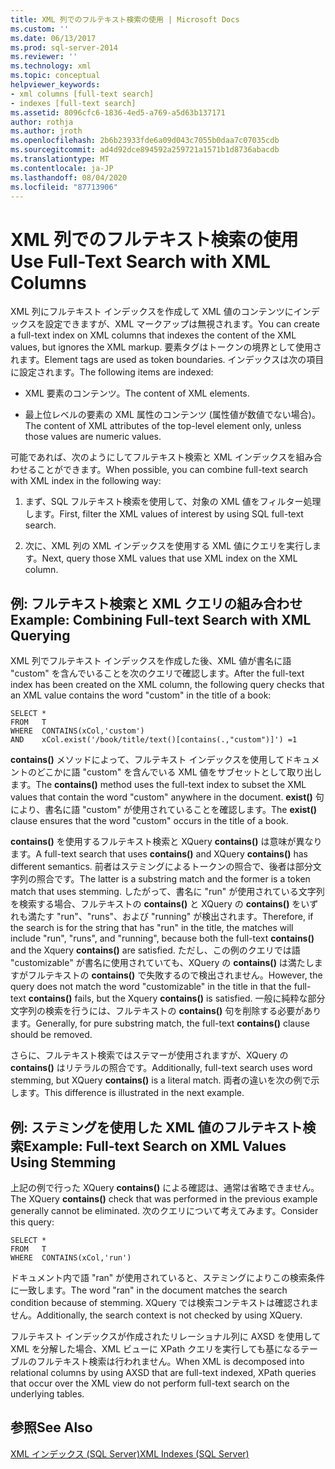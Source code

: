 ```yaml
---
title: XML 列でのフルテキスト検索の使用 | Microsoft Docs
ms.custom: ''
ms.date: 06/13/2017
ms.prod: sql-server-2014
ms.reviewer: ''
ms.technology: xml
ms.topic: conceptual
helpviewer_keywords:
- xml columns [full-text search]
- indexes [full-text search]
ms.assetid: 8096cfc6-1836-4ed5-a769-a5d63b137171
author: rothja
ms.author: jroth
ms.openlocfilehash: 2b6b23933fde6a09d043c7055b0daa7c07035cdb
ms.sourcegitcommit: ad4d92dce894592a259721a1571b1d8736abacdb
ms.translationtype: MT
ms.contentlocale: ja-JP
ms.lasthandoff: 08/04/2020
ms.locfileid: "87713906"
---
```

# <a name="use-full-text-search-with-xml-columns"></a><span data-ttu-id="ab125-102">XML 列でのフルテキスト検索の使用</span><span class="sxs-lookup"><span data-stu-id="ab125-102">Use Full-Text Search with XML Columns</span></span>
  <span data-ttu-id="ab125-103">XML 列にフルテキスト インデックスを作成して XML 値のコンテンツにインデックスを設定できますが、XML マークアップは無視されます。</span><span class="sxs-lookup"><span data-stu-id="ab125-103">You can create a full-text index on XML columns that indexes the content of the XML values, but ignores the XML markup.</span></span> <span data-ttu-id="ab125-104">要素タグはトークンの境界として使用されます。</span><span class="sxs-lookup"><span data-stu-id="ab125-104">Element tags are used as token boundaries.</span></span> <span data-ttu-id="ab125-105">インデックスは次の項目に設定されます。</span><span class="sxs-lookup"><span data-stu-id="ab125-105">The following items are indexed:</span></span>  
  
-   <span data-ttu-id="ab125-106">XML 要素のコンテンツ。</span><span class="sxs-lookup"><span data-stu-id="ab125-106">The content of XML elements.</span></span>  
  
-   <span data-ttu-id="ab125-107">最上位レベルの要素の XML 属性のコンテンツ (属性値が数値でない場合)。</span><span class="sxs-lookup"><span data-stu-id="ab125-107">The content of XML attributes of the top-level element only, unless those values are numeric values.</span></span>  
  
 <span data-ttu-id="ab125-108">可能であれば、次のようにしてフルテキスト検索と XML インデックスを組み合わせることができます。</span><span class="sxs-lookup"><span data-stu-id="ab125-108">When possible, you can combine full-text search with XML index in the following way:</span></span>  
  
1.  <span data-ttu-id="ab125-109">まず、SQL フルテキスト検索を使用して、対象の XML 値をフィルター処理します。</span><span class="sxs-lookup"><span data-stu-id="ab125-109">First, filter the XML values of interest by using SQL full-text search.</span></span>  
  
2.  <span data-ttu-id="ab125-110">次に、XML 列の XML インデックスを使用する XML 値にクエリを実行します。</span><span class="sxs-lookup"><span data-stu-id="ab125-110">Next, query those XML values that use XML index on the XML column.</span></span>  
  
## <a name="example-combining-full-text-search-with-xml-querying"></a><span data-ttu-id="ab125-111">例: フルテキスト検索と XML クエリの組み合わせ</span><span class="sxs-lookup"><span data-stu-id="ab125-111">Example: Combining Full-text Search with XML Querying</span></span>  
 <span data-ttu-id="ab125-112">XML 列でフルテキスト インデックスを作成した後、XML 値が書名に語 "custom" を含んでいることを次のクエリで確認します。</span><span class="sxs-lookup"><span data-stu-id="ab125-112">After the full-text index has been created on the XML column, the following query checks that an XML value contains the word "custom" in the title of a book:</span></span>  
  
```  
SELECT *   
FROM   T   
WHERE  CONTAINS(xCol,'custom')   
AND    xCol.exist('/book/title/text()[contains(.,"custom")]') =1  
```  
  
 <span data-ttu-id="ab125-113">**contains()** メソッドによって、フルテキスト インデックスを使用してドキュメントのどこかに語 "custom" を含んでいる XML 値をサブセットとして取り出します。</span><span class="sxs-lookup"><span data-stu-id="ab125-113">The **contains()** method uses the full-text index to subset the XML values that contain the word "custom" anywhere in the document.</span></span> <span data-ttu-id="ab125-114">**exist()** 句により、書名に語 "custom" が使用されていることを確認します。</span><span class="sxs-lookup"><span data-stu-id="ab125-114">The **exist()** clause ensures that the word "custom" occurs in the title of a book.</span></span>  
  
 <span data-ttu-id="ab125-115">**contains()** を使用するフルテキスト検索と XQuery **contains()** は意味が異なります。</span><span class="sxs-lookup"><span data-stu-id="ab125-115">A full-text search that uses **contains()** and XQuery **contains()** has different semantics.</span></span> <span data-ttu-id="ab125-116">前者はステミングによるトークンの照合で、後者は部分文字列の照合です。</span><span class="sxs-lookup"><span data-stu-id="ab125-116">The latter is a substring match and the former is a token match that uses stemming.</span></span> <span data-ttu-id="ab125-117">したがって、書名に "run" が使用されている文字列を検索する場合、フルテキストの **contains()** と XQuery の **contains()** をいずれも満たす "run"、"runs"、および "running" が検出されます。</span><span class="sxs-lookup"><span data-stu-id="ab125-117">Therefore, if the search is for the string that has "run" in the title, the matches will include "run", "runs", and "running", because both the full-text **contains()** and the Xquery **contains()** are satisfied.</span></span> <span data-ttu-id="ab125-118">ただし、この例のクエリでは語 "customizable" が書名に使用されていても、XQuery の **contains()** は満たしますがフルテキストの **contains()** で失敗するので検出されません。</span><span class="sxs-lookup"><span data-stu-id="ab125-118">However, the query does not match the word "customizable" in the title in that the full-text **contains()** fails, but the Xquery **contains()** is satisfied.</span></span> <span data-ttu-id="ab125-119">一般に純粋な部分文字列の検索を行うには、フルテキストの **contains()** 句を削除する必要があります。</span><span class="sxs-lookup"><span data-stu-id="ab125-119">Generally, for pure substring match, the full-text **contains()** clause should be removed.</span></span>  
  
 <span data-ttu-id="ab125-120">さらに、フルテキスト検索ではステマーが使用されますが、XQuery の **contains()** はリテラルの照合です。</span><span class="sxs-lookup"><span data-stu-id="ab125-120">Additionally, full-text search uses word stemming, but XQuery **contains()** is a literal match.</span></span> <span data-ttu-id="ab125-121">両者の違いを次の例で示します。</span><span class="sxs-lookup"><span data-stu-id="ab125-121">This difference is illustrated in the next example.</span></span>  
  
## <a name="example-full-text-search-on-xml-values-using-stemming"></a><span data-ttu-id="ab125-122">例: ステミングを使用した XML 値のフルテキスト検索</span><span class="sxs-lookup"><span data-stu-id="ab125-122">Example: Full-text Search on XML Values Using Stemming</span></span>  
 <span data-ttu-id="ab125-123">上記の例で行った XQuery **contains()** による確認は、通常は省略できません。</span><span class="sxs-lookup"><span data-stu-id="ab125-123">The XQuery **contains()** check that was performed in the previous example generally cannot be eliminated.</span></span> <span data-ttu-id="ab125-124">次のクエリについて考えてみます。</span><span class="sxs-lookup"><span data-stu-id="ab125-124">Consider this query:</span></span>  
  
```  
SELECT *   
FROM   T   
WHERE  CONTAINS(xCol,'run')   
```  
  
 <span data-ttu-id="ab125-125">ドキュメント内で語 "ran" が使用されていると、ステミングによりこの検索条件に一致します。</span><span class="sxs-lookup"><span data-stu-id="ab125-125">The word "ran" in the document matches the search condition because of stemming.</span></span> <span data-ttu-id="ab125-126">XQuery では検索コンテキストは確認されません。</span><span class="sxs-lookup"><span data-stu-id="ab125-126">Additionally, the search context is not checked by using XQuery.</span></span>  
  
 <span data-ttu-id="ab125-127">フルテキスト インデックスが作成されたリレーショナル列に AXSD を使用して XML を分解した場合、XML ビューに XPath クエリを実行しても基になるテーブルのフルテキスト検索は行われません。</span><span class="sxs-lookup"><span data-stu-id="ab125-127">When XML is decomposed into relational columns by using AXSD that are full-text indexed, XPath queries that occur over the XML view do not perform full-text search on the underlying tables.</span></span>  
  
## <a name="see-also"></a><span data-ttu-id="ab125-128">参照</span><span class="sxs-lookup"><span data-stu-id="ab125-128">See Also</span></span>  
 [<span data-ttu-id="ab125-129">XML インデックス &#40;SQL Server&#41;</span><span class="sxs-lookup"><span data-stu-id="ab125-129">XML Indexes &#40;SQL Server&#41;</span></span>](xml-indexes-sql-server.md)  
  
  
